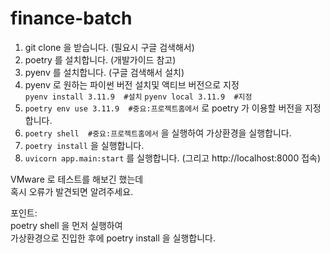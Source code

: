 ﻿# finance-batch
1. git clone 을 받습니다. (필요시 구글 검색해서)
2. poetry 를 설치합니다. (개발가이드 참고)
3. pyenv 를 설치합니다. (구글 검색해서 설치)
4. pyenv 로 원하는 파이썬 버전 설치및 액티브 버전으로 지정  
   ```pyenv install 3.11.9  #설치```
   ```pyenv local 3.11.9  #지정```
6. ```poetry env use 3.11.9  #중요:프로젝트홈에서``` 로 poetry 가 이용할 버전을 지정합니다.
7. ```poetry shell  #중요:프로젝트홈에서``` 을 실행하여 가상환경을 실행합니다.
8. ```poetry install``` 을 실행합니다.
9. ```uvicorn app.main:start``` 를 실행합니다. (그리고 http://localhost:8000 접속)

VMware 로 테스트를 해보긴 했는데  
혹시 오류가 발견되면 알려주세요.

포인트:  
poetry shell 을 먼저 실행하여  
가상환경으로 진입한 후에 poetry install 을 실행합니다.
